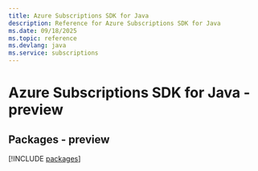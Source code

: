 ```yaml
---
title: Azure Subscriptions SDK for Java
description: Reference for Azure Subscriptions SDK for Java
ms.date: 09/18/2025
ms.topic: reference
ms.devlang: java
ms.service: subscriptions
---
```

# Azure Subscriptions SDK for Java - preview
## Packages - preview
[!INCLUDE [packages](subscriptions-index.md)]